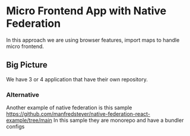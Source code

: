 # Micro Frontend App with Native Federation

In this approach we are using browser features, import maps to handle micro frontend.

## Big Picture
We have 3 or 4 application that have their own repository.


### Alternative
Another example of native federation is this sample https://github.com/manfredsteyer/native-federation-react-example/tree/main
In this sample they are monorepo and have a bundler configs